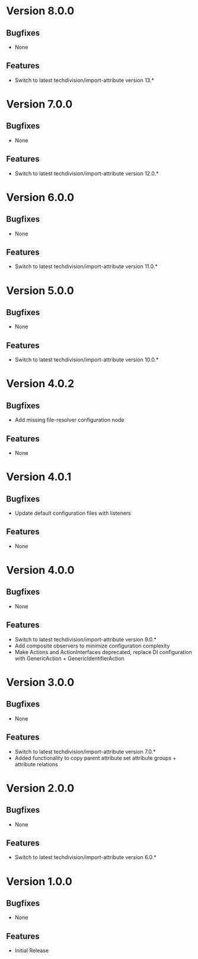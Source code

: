 # Version 8.0.0

## Bugfixes

* None

## Features

* Switch to latest techdivision/import-attribute version 13.*

# Version 7.0.0

## Bugfixes

* None

## Features

* Switch to latest techdivision/import-attribute version 12.0.*

# Version 6.0.0

## Bugfixes

* None

## Features

* Switch to latest techdivision/import-attribute version 11.0.*

# Version 5.0.0

## Bugfixes

* None

## Features

* Switch to latest techdivision/import-attribute version 10.0.*

# Version 4.0.2

## Bugfixes

* Add missing file-resolver configuration node

## Features

* None

# Version 4.0.1

## Bugfixes

* Update default configuration files with listeners

## Features

* None

# Version 4.0.0

## Bugfixes

* None

## Features

* Switch to latest techdivision/import-attribute version 9.0.*
* Add composite observers to minimize configuration complexity
* Make Actions and ActionInterfaces deprecated, replace DI configuration with GenericAction + GenericIdentifierAction

# Version 3.0.0

## Bugfixes

* None

## Features

* Switch to latest techdivision/import-attribute version 7.0.*
* Added functionality to copy parent attribute set attribute groups + attribute relations

# Version 2.0.0

## Bugfixes

* None

## Features

* Switch to latest techdivision/import-attribute version 6.0.*

# Version 1.0.0

## Bugfixes

* None

## Features

* Initial Release
